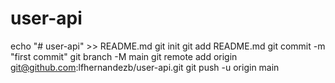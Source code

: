 # user-api

echo "# user-api" >> README.md
git init
git add README.md
git commit -m "first commit"
git branch -M main
git remote add origin git@github.com:lfhernandezb/user-api.git
git push -u origin main
